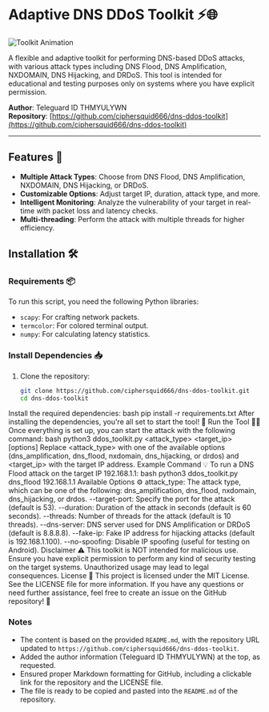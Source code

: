 # Adaptive DNS DDoS Toolkit ⚡️🌐

![Toolkit Animation](https://miro.medium.com/v2/resize:fit:1400/1*OlyA47-o7YINcaYzLDe9yQ.gif)


A flexible and adaptive toolkit for performing DNS-based DDoS attacks, with various attack types including DNS Flood, DNS Amplification, NXDOMAIN, DNS Hijacking, and DRDoS. This tool is intended for educational and testing purposes only on systems where you have explicit permission.

**Author**: Teleguard ID THMYULYWN  
**Repository**: [https://github.com/ciphersquid666/dns-ddos-toolkit](https://github.com/ciphersquid666/dns-ddos-toolkit)

---

## Features 🌟
- **Multiple Attack Types**: Choose from DNS Flood, DNS Amplification, NXDOMAIN, DNS Hijacking, or DRDoS.
- **Customizable Options**: Adjust target IP, duration, attack type, and more.
- **Intelligent Monitoring**: Analyze the vulnerability of your target in real-time with packet loss and latency checks.
- **Multi-threading**: Perform the attack with multiple threads for higher efficiency.

## Installation 🛠️

### Requirements 📦

To run this script, you need the following Python libraries:

- `scapy`: For crafting network packets.
- `termcolor`: For colored terminal output.
- `numpy`: For calculating latency statistics.

### Install Dependencies 📥

1. Clone the repository:

   ```bash
   git clone https://github.com/ciphersquid666/dns-ddos-toolkit.git
   cd dns-ddos-toolkit
Install the required dependencies:
bash
pip install -r requirements.txt
After installing the dependencies, you're all set to start the tool! 🎉
Run the Tool 🏃‍♂️
Once everything is set up, you can start the attack with the following command:
bash
python3 ddos_toolkit.py <attack_type> <target_ip> [options]
Replace <attack_type> with one of the available options (dns_amplification, dns_flood, nxdomain, dns_hijacking, or drdos) and <target_ip> with the target IP address.
Example Command 💡
To run a DNS Flood attack on the target IP 192.168.1.1:
bash
python3 ddos_toolkit.py dns_flood 192.168.1.1
Available Options ⚙️
attack_type: The attack type, which can be one of the following: dns_amplification, dns_flood, nxdomain, dns_hijacking, or drdos.
--target-port: Specify the port for the attack (default is 53).
--duration: Duration of the attack in seconds (default is 60 seconds).
--threads: Number of threads for the attack (default is 10 threads).
--dns-server: DNS server used for DNS Amplification or DRDoS (default is 8.8.8.8).
--fake-ip: Fake IP address for hijacking attacks (default is 192.168.1.100).
--no-spoofing: Disable IP spoofing (useful for testing on Android).
Disclaimer ⚠️
This toolkit is NOT intended for malicious use. Ensure you have explicit permission to perform any kind of security testing on the target systems. Unauthorized usage may lead to legal consequences.
License 📄
This project is licensed under the MIT License. See the LICENSE file for more information.
If you have any questions or need further assistance, feel free to create an issue on the GitHub repository! 🚀

### Notes
- The content is based on the provided `README.md`, with the repository URL updated to `https://github.com/ciphersquid666/dns-ddos-toolkit`.
- Added the author information (Teleguard ID THMYULYWN) at the top, as requested.
- Ensured proper Markdown formatting for GitHub, including a clickable link for the repository and the LICENSE file.
- The file is ready to be copied and pasted into the `README.md` of the repository.

